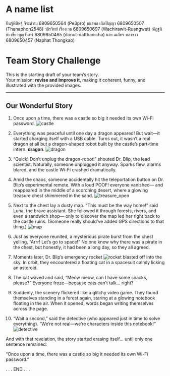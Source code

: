#  A name list

ปันฐ์พิสิษฐ์ จิระดำรง 6809650564 (Pe3pro)
ธนาพล เกิดปัญญา 6809650507 (Thanaphon2548)
วชิรวิทย์ เรืองเวช 6809650697 (Wachirawit-Ruangwet)
ณัฏฐนิชา เขียวบุญจันทร์ 6809650465 (donut-natthanicha)
นาย ณภัทร ทองขาว 6809650457 (Naphat Thongkao)

# Team Story Challenge



This is the starting draft of your team’s story.  
Your mission: **revise and improve it**, making it coherent, funny, and illustrated with the provided images.

---

## Our Wonderful Story

1. Once upon a time, there was a castle so big it needed its own Wi-Fi password.
   ![castle](img/castle.png) 

2. Everything was peaceful until one day a dragon appeared!
But wait—it started charging itself with a USB cable.
Turns out, it wasn’t a real dragon at all but a dragon-shaped robot built by the castle’s part-time intern. **dragon**.
   ![dragon](img/dragon.png)

3. “Quick! Don’t unplug the dragon-robot!” shouted Dr. Blip, the lead scientist.
Naturally, someone unplugged it anyway. Sparks flew, alarms blared, and the castle Wi-Fi crashed dramatically.


4. Amid the chaos, someone accidentally hit the teleportation button on Dr. Blip’s experimental remote.
With a loud POOF! everyone vanished—
and reappeared in the middle of a scorching desert, where a glowing treasure chest shimmered in the sand.
   ![treasure_open](img/treasure_large.png)


5. Next to the chest lay a dusty map.
“This must be the way home!” said Luna, the brave assistant.
She followed it through forests, rivers, and even a sandwich shop—
only to discover the map led her right back to the castle ruins.
(Someone really should’ve added GPS directions to that thing.)
   ![map](img/map.png)

6. Just as everyone reunited, a mysterious pirate burst from the chest yelling,
“Arrr! Let’s go to space!”
No one knew why there was a pirate in the chest, but honestly, it had been a long day, so they all agreed.  

7. Moments later, Dr. Blip’s emergency rocket ![rocket](img/rocket.png) blasted off into the sky.
In orbit, they encountered a floating cat in a spacesuit calmly licking an asteroid.

8. The cat waved and said, “Meow meow, can I have some snacks, please?”
Everyone froze—because cats can’t talk... right?

9. Suddenly, the scenery flickered like a glitchy video game.
They found themselves standing in a forest again, staring at a glowing notebook floating in the air.
When it opened, words began writing themselves across the page.
    

10. “Wait a second,” said the detective (who appeared just in time to solve everything).
“We’re not real—we’re characters inside this notebook!”
   ![detective](img/detective.png)

And with that revelation, the story started erasing itself…
until only one sentence remained:

“Once upon a time, there was a castle so big it needed its own Wi-Fi password.”

. . . END . . .